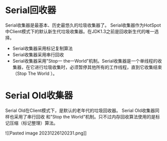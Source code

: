 # Serial回收器

Serial收集器是最基本、历史最悠久的垃圾收集器了。
Serial收集器作为HotSpot中Client模式下的默认新生代垃圾收集器。在JDK1.3之前是回收新生代的唯一选择。

- Serial收集器采用标记复制算法
- Serial收集器采用串行回收
- Serial收集器采用"Stop一 the一World"机制。Serial收集器是一个单线程的收集器，在它进行垃圾收集时，必须暂停其他所有的工作线程，直到它收集结束（Stop The World ）。


# Serial Old收集器

Serial Old在Client模式下，是默认的老年代的垃圾回收器。
Serial Old收集器同样也采用了串行回收 和"Stop the World"机制。只不过内存回收算法使用的是标记压缩（标记整理）算法。

![[Pasted image 20231226120231.png]]